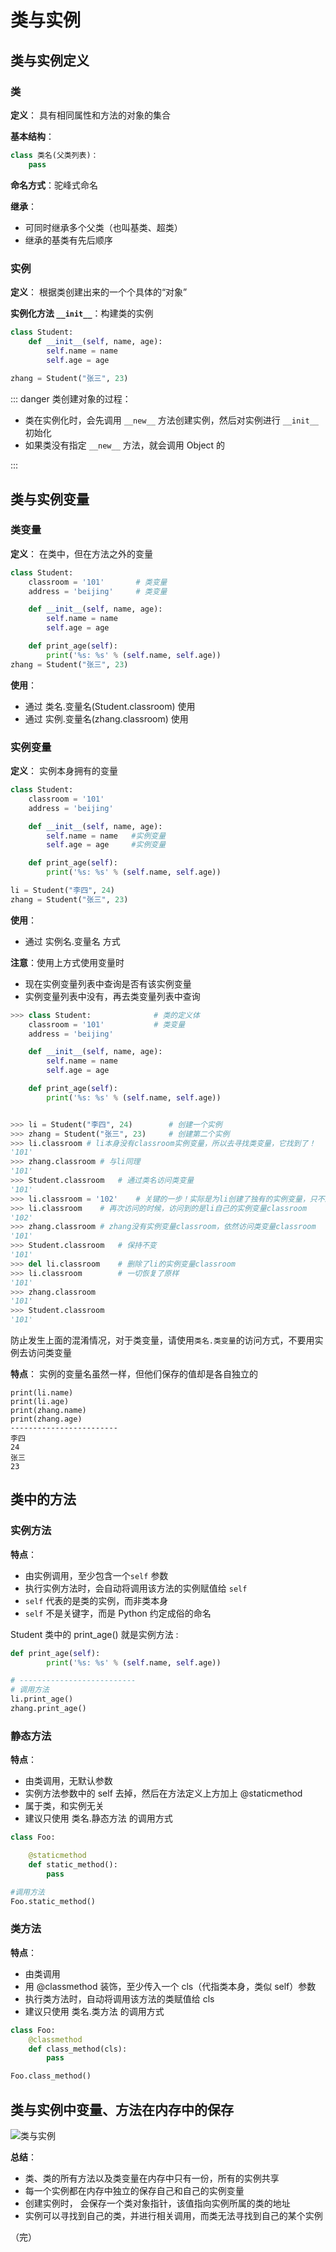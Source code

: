# 类与实例

## 类与实例定义

### 类

**定义**： 具有相同属性和方法的对象的集合 

**基本结构**：

```python
class 类名(父类列表)：
	pass
```

**命名方式**：驼峰式命名

**继承**：

+  可同时继承多个父类（也叫基类、超类） 
+  继承的基类有先后顺序 

### 实例

**定义**：  根据类创建出来的一个个具体的“对象” 

**实例化方法 `__init__`**：构建类的实例

```python
class Student:   
    def __init__(self, name, age):
        self.name = name
        self.age = age
        
zhang = Student("张三", 23)
```

::: danger 类创建对象的过程：

+ 类在实例化时，会先调用 `__new__` 方法创建实例，然后对实例进行 `__init__` 初始化
+ 如果类没有指定 `__new__` 方法，就会调用 Object 的

:::



## 类与实例变量

### 类变量

**定义**： 在类中，但在方法之外的变量

```python
class Student:
    classroom = '101'       # 类变量
    address = 'beijing'     # 类变量

    def __init__(self, name, age):
        self.name = name
        self.age = age

    def print_age(self):
        print('%s: %s' % (self.name, self.age))
zhang = Student("张三", 23)
```

**使用**：

+ 通过 类名.变量名(Student.classroom) 使用
+ 通过 实例.变量名(zhang.classroom) 使用

### 实例变量

**定义**： 实例本身拥有的变量 

```python
class Student:
    classroom = '101'     
    address = 'beijing'     

    def __init__(self, name, age):
        self.name = name   #实例变量
        self.age = age     #实例变量

    def print_age(self):
        print('%s: %s' % (self.name, self.age))

li = Student("李四", 24)
zhang = Student("张三", 23)
```

**使用**：

+ 通过 实例名.变量名 方式

**注意**：使用上方式使用变量时

+ 现在实例变量列表中查询是否有该实例变量
+ 实例变量列表中没有，再去类变量列表中查询

```python
>>> class Student:              # 类的定义体
    classroom = '101'           # 类变量
    address = 'beijing'

    def __init__(self, name, age):
        self.name = name
        self.age = age

    def print_age(self):
        print('%s: %s' % (self.name, self.age))


>>> li = Student("李四", 24)        # 创建一个实例
>>> zhang = Student("张三", 23)     # 创建第二个实例
>>> li.classroom # li本身没有classroom实例变量，所以去寻找类变量，它找到了！
'101'
>>> zhang.classroom # 与li同理
'101'
>>> Student.classroom   # 通过类名访问类变量
'101'
>>> li.classroom = '102'    # 关键的一步！实际是为li创建了独有的实例变量，只不过名字和类变量一样，都叫做classroom。
>>> li.classroom    # 再次访问的时候，访问到的是li自己的实例变量classroom
'102'
>>> zhang.classroom # zhang没有实例变量classroom，依然访问类变量classroom
'101'
>>> Student.classroom   # 保持不变
'101'
>>> del li.classroom    # 删除了li的实例变量classroom
>>> li.classroom        # 一切恢复了原样
'101'
>>> zhang.classroom
'101'
>>> Student.classroom
'101'
```

 防止发生上面的混淆情况，对于类变量，请使用`类名.类变量`的访问方式，不要用实例去访问类变量 

**特点**：  实例的变量名虽然一样，但他们保存的值却是各自独立的 

```
print(li.name)
print(li.age)
print(zhang.name)
print(zhang.age)
------------------------
李四
24
张三
23
```

## 类中的方法

### 实例方法

**特点**：

+  由实例调用，至少包含一个`self` 参数 
+  执行实例方法时，会自动将调用该方法的实例赋值给 `self` 
+  `self` 代表的是类的实例，而非类本身 
+  `self` 不是关键字，而是 Python 约定成俗的命名

 Student 类中的 print_age() 就是实例方法  :

```python
def print_age(self):
        print('%s: %s' % (self.name, self.age))

# --------------------------
# 调用方法
li.print_age()
zhang.print_age()
```

### 静态方法

**特点**： 

+ 由类调用，无默认参数 
+  实例方法参数中的 self 去掉，然后在方法定义上方加上 @staticmethod 
+  属于类，和实例无关 
+  建议只使用 类名.静态方法 的调用方式 

```python
class Foo:

    @staticmethod
    def static_method():
        pass

#调用方法
Foo.static_method()
```

### 类方法

**特点**：

+  由类调用 
+  用 @classmethod 装饰，至少传入一个 cls（代指类本身，类似 self）参数 
+  执行类方法时，自动将调用该方法的类赋值给 cls 
+  建议只使用 类名.类方法 的调用方式 

```python
class Foo:
    @classmethod
    def class_method(cls):
        pass

Foo.class_method()
```

## 类与实例中变量、方法在内存中的保存

![类与实例](../images/类与实例.jpg)

**总结**：

+  类、类的所有方法以及类变量在内存中只有一份，所有的实例共享
+  每一个实例都在内存中独立的保存自己和自己的实例变量 
+  创建实例时， 会保存一个类对象指针，该值指向实例所属的类的地址 
+  实例可以寻找到自己的类，并进行相关调用，而类无法寻找到自己的某个实例 

（完）